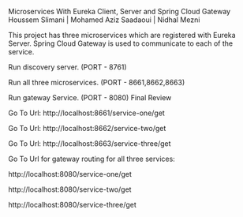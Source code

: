 Microservices With Eureka Client, Server and Spring Cloud Gateway
Houssem Slimani | Mohamed Aziz Saadaoui | Nidhal Mezni

This project has three microservices which are registered with Eureka Server. Spring Cloud Gateway is used to communicate to each of the service.


Run discovery server. (PORT - 8761)

Run all three microservices. (PORT - 8661,8662,8663)

Run gateway Service. (PORT - 8080)
Final Review

Go To Url: http://localhost:8661/service-one/get

Go To Url: http://localhost:8662/service-two/get

Go To Url: http://localhost:8663/service-three/get

Go To Url for gateway routing for all three services:

http://localhost:8080/service-one/get

http://localhost:8080/service-two/get

http://localhost:8080/service-three/get

